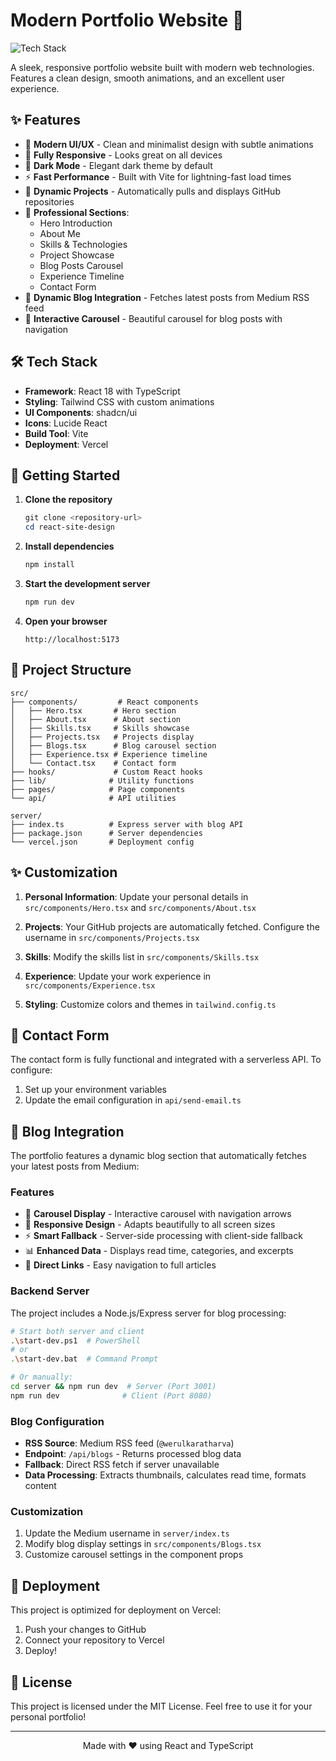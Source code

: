 # Modern Portfolio Website 🚀

![Tech Stack](https://skillicons.dev/icons?i=react,ts,tailwind,vite)

A sleek, responsive portfolio website built with modern web technologies. Features a clean design, smooth animations, and an excellent user experience.

## ✨ Features

- 🎨 **Modern UI/UX** - Clean and minimalist design with subtle animations
- 📱 **Fully Responsive** - Looks great on all devices
- 🌙 **Dark Mode** - Elegant dark theme by default
- ⚡ **Fast Performance** - Built with Vite for lightning-fast load times
- 🔄 **Dynamic Projects** - Automatically pulls and displays GitHub repositories
- 💼 **Professional Sections**:
  - Hero Introduction
  - About Me
  - Skills & Technologies
  - Project Showcase
  - Blog Posts Carousel
  - Experience Timeline
  - Contact Form
- 📝 **Dynamic Blog Integration** - Fetches latest posts from Medium RSS feed
- 🎠 **Interactive Carousel** - Beautiful carousel for blog posts with navigation

## 🛠️ Tech Stack

- **Framework**: React 18 with TypeScript
- **Styling**: Tailwind CSS with custom animations
- **UI Components**: shadcn/ui
- **Icons**: Lucide React
- **Build Tool**: Vite
- **Deployment**: Vercel

## 🚀 Getting Started

1. **Clone the repository**
   ```powershell
   git clone <repository-url>
   cd react-site-design
   ```

2. **Install dependencies**
   ```powershell
   npm install
   ```

3. **Start the development server**
   ```powershell
   npm run dev
   ```

4. **Open your browser**
   ```
   http://localhost:5173
   ```

## 📁 Project Structure

```
src/
├── components/         # React components
│   ├── Hero.tsx       # Hero section
│   ├── About.tsx      # About section
│   ├── Skills.tsx     # Skills showcase
│   ├── Projects.tsx   # Projects display
│   ├── Blogs.tsx      # Blog carousel section
│   ├── Experience.tsx # Experience timeline
│   └── Contact.tsx    # Contact form
├── hooks/             # Custom React hooks
├── lib/              # Utility functions
├── pages/            # Page components
└── api/              # API utilities

server/
├── index.ts          # Express server with blog API
├── package.json      # Server dependencies
└── vercel.json       # Deployment config
```

## ✨ Customization

1. **Personal Information**: Update your personal details in `src/components/Hero.tsx` and `src/components/About.tsx`

2. **Projects**: Your GitHub projects are automatically fetched. Configure the username in `src/components/Projects.tsx`

3. **Skills**: Modify the skills list in `src/components/Skills.tsx`

4. **Experience**: Update your work experience in `src/components/Experience.tsx`

5. **Styling**: Customize colors and themes in `tailwind.config.ts`

## 📧 Contact Form

The contact form is fully functional and integrated with a serverless API. To configure:

1. Set up your environment variables
2. Update the email configuration in `api/send-email.ts`

## 📝 Blog Integration

The portfolio features a dynamic blog section that automatically fetches your latest posts from Medium:

### Features
- 🎠 **Carousel Display** - Interactive carousel with navigation arrows
- 📱 **Responsive Design** - Adapts beautifully to all screen sizes
- ⚡ **Smart Fallback** - Server-side processing with client-side fallback
- 📊 **Enhanced Data** - Displays read time, categories, and excerpts
- 🔗 **Direct Links** - Easy navigation to full articles

### Backend Server
The project includes a Node.js/Express server for blog processing:

```bash
# Start both server and client
.\start-dev.ps1  # PowerShell
# or
.\start-dev.bat  # Command Prompt

# Or manually:
cd server && npm run dev  # Server (Port 3001)
npm run dev              # Client (Port 8080)
```

### Blog Configuration
- **RSS Source**: Medium RSS feed (`@werulkaratharva`)
- **Endpoint**: `/api/blogs` - Returns processed blog data
- **Fallback**: Direct RSS fetch if server unavailable
- **Data Processing**: Extracts thumbnails, calculates read time, formats content

### Customization
1. Update the Medium username in `server/index.ts`
2. Modify blog display settings in `src/components/Blogs.tsx`
3. Customize carousel settings in the component props

## 🚀 Deployment

This project is optimized for deployment on Vercel:

1. Push your changes to GitHub
2. Connect your repository to Vercel
3. Deploy!

## 📄 License

This project is licensed under the MIT License. Feel free to use it for your personal portfolio!

---

<p align="center">
Made with ❤️ using React and TypeScript
</p>

